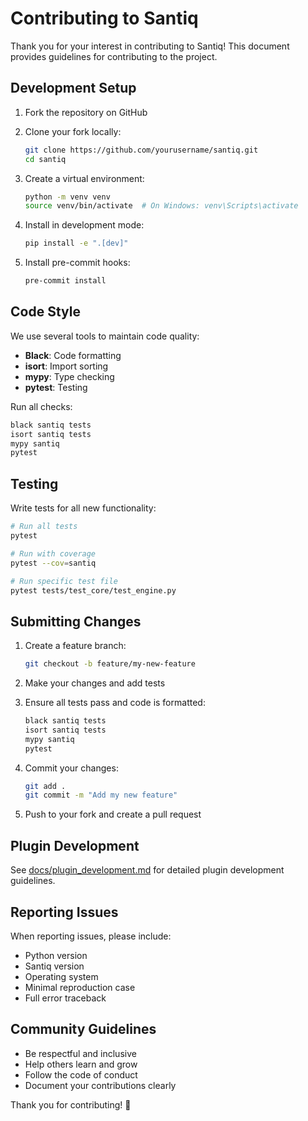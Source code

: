 # Contributing to Santiq

Thank you for your interest in contributing to Santiq! This document provides guidelines for contributing to the project.

## Development Setup

1. Fork the repository on GitHub
2. Clone your fork locally:
   ```bash
   git clone https://github.com/yourusername/santiq.git
   cd santiq
   ```

3. Create a virtual environment:
   ```bash
   python -m venv venv
   source venv/bin/activate  # On Windows: venv\Scripts\activate
   ```

4. Install in development mode:
   ```bash
   pip install -e ".[dev]"
   ```

5. Install pre-commit hooks:
   ```bash
   pre-commit install
   ```

## Code Style

We use several tools to maintain code quality:

- **Black**: Code formatting
- **isort**: Import sorting
- **mypy**: Type checking
- **pytest**: Testing

Run all checks:
```bash
black santiq tests
isort santiq tests
mypy santiq
pytest
```

## Testing

Write tests for all new functionality:

```bash
# Run all tests
pytest

# Run with coverage
pytest --cov=santiq

# Run specific test file
pytest tests/test_core/test_engine.py
```

## Submitting Changes

1. Create a feature branch:
   ```bash
   git checkout -b feature/my-new-feature
   ```

2. Make your changes and add tests

3. Ensure all tests pass and code is formatted:
   ```bash
   black santiq tests
   isort santiq tests
   mypy santiq
   pytest
   ```

4. Commit your changes:
   ```bash
   git add .
   git commit -m "Add my new feature"
   ```

5. Push to your fork and create a pull request

## Plugin Development

See [docs/plugin_development.md](docs/plugin_development.md) for detailed plugin development guidelines.

## Reporting Issues

When reporting issues, please include:
- Python version
- Santiq version
- Operating system
- Minimal reproduction case
- Full error traceback

## Community Guidelines

- Be respectful and inclusive
- Help others learn and grow
- Follow the code of conduct
- Document your contributions clearly

Thank you for contributing! 🚀
